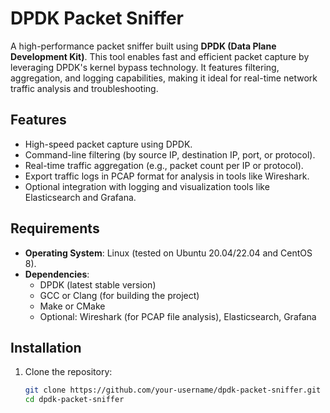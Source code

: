 # DPDK Packet Sniffer

A high-performance packet sniffer built using **DPDK (Data Plane Development Kit)**. This tool enables fast and efficient packet capture by leveraging DPDK's kernel bypass technology. It features filtering, aggregation, and logging capabilities, making it ideal for real-time network traffic analysis and troubleshooting.

## Features
- High-speed packet capture using DPDK.
- Command-line filtering (by source IP, destination IP, port, or protocol).
- Real-time traffic aggregation (e.g., packet count per IP or protocol).
- Export traffic logs in PCAP format for analysis in tools like Wireshark.
- Optional integration with logging and visualization tools like Elasticsearch and Grafana.

## Requirements
- **Operating System**: Linux (tested on Ubuntu 20.04/22.04 and CentOS 8).
- **Dependencies**:
  - DPDK (latest stable version)
  - GCC or Clang (for building the project)
  - Make or CMake
  - Optional: Wireshark (for PCAP file analysis), Elasticsearch, Grafana
  
## Installation
1. Clone the repository:
   ```bash
   git clone https://github.com/your-username/dpdk-packet-sniffer.git
   cd dpdk-packet-sniffer
